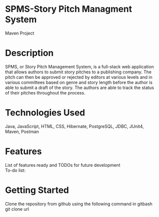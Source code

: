 # SPMS-Story Pitch Managment System

Maven Project 
# Description
SPMS, or Story Pitch Management System, is a full-stack web application that allows authors to submit story pitches to a publishing company. The pitch can then be approved or rejected by editors at various levels and in various committees based on genre and story length before the author is able to submit a draft of the story. The authors are able to track the status of their pitches throughout the process.

# Technologies Used
Java,
JavaScript, 
HTML, 
CSS, 
Hibernate, 
PostgreSQL, 
JDBC, 
JUnit4, 
Maven, 
Postman

# Features
List of features ready and TODOs for future development<br>
To-do list:

# Getting Started
Clone the repository from github using the following command in gitbash<br>
git clone url
